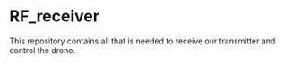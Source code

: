 # RF_receiver
This repository contains all that is needed to receive our transmitter and control the drone.
